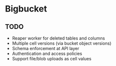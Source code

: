 # Bigbucket

## TODO

- Reaper worker for deleted tables and columns
- Multiple cell versions (via bucket object versions)
- Schema enforcement at API layer
- Authentication and access policies
- Support file/blob uploads as cell values
